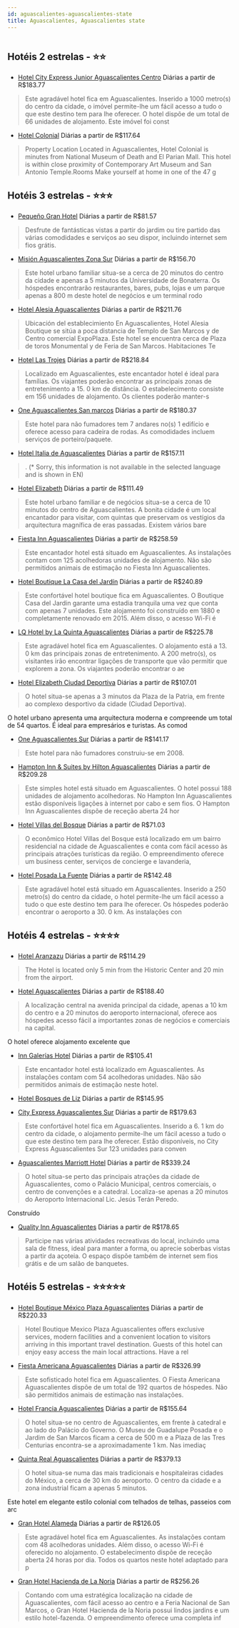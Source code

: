 ```yaml
---
id: aguascalientes-aguascalientes-state
title: Aguascalientes, Aguascalientes state
---
```


<center><img src="http://photos.hotelbeds.com/giata/47/478661/478661a_hb_a_007.jpg" alt="" /></center>


## Hotéis 2 estrelas - ⭐️⭐️

-    [Hotel City Express Junior Aguascalientes Centro](https://www.hurb.com/hoteis/aguascalientes/hotel-city-express-junior-aguascalientes-centro-JNP-JP379258?cmp=18055) Diárias a partir de R$183.77
   > Este agradável hotel fica em Aguascalientes. Inserido a 1000 metro(s) do centro da cidade, o imóvel permite-lhe um fácil acesso a tudo o que este destino tem para lhe oferecer. O hotel dispõe de um total de 66 unidades de alojamento. Este imóvel foi const
-    [Hotel Colonial](https://www.hurb.com/hoteis/aguascalientes/hotel-colonial-JNP-JP457054?cmp=18055) Diárias a partir de R$117.64
   > Property Location Located in Aguascalientes, Hotel Colonial is minutes from National Museum of Death and El Parian Mall.  This hotel is within close proximity of Contemporary Art Museum and San Antonio Temple.Rooms Make yourself at home in one of the 47 g

## Hotéis 3 estrelas - ⭐️⭐️⭐️

-    [Pequeño Gran Hotel](https://www.hurb.com/hoteis/aguascalientes/pequeno-gran-hotel-JNP-JP001783?cmp=18055) Diárias a partir de R$81.57
   > Desfrute de fantásticas vistas a partir do jardim ou tire partido das várias comodidades e serviços ao seu dispor, incluindo internet sem fios grátis.
-    [Misión Aguascalientes Zona Sur](https://www.hurb.com/hoteis/aguascalientes/mision-aguascalientes-zona-sur-JNP-JP144400?cmp=18055) Diárias a partir de R$156.70
   > Este hotel urbano familiar situa-se a cerca de 20 minutos do centro da cidade e apenas a 5 minutos da Universidade de Bonaterra. Os hóspedes encontrarão restaurantes, bares, pubs, lojas e um parque apenas a 800 m deste hotel de negócios e um terminal rodo
-    [Hotel Alesia Aguascalientes](https://www.hurb.com/hoteis/aguascalientes/hotel-alesia-aguascalientes-JNP-JP449974?cmp=18055) Diárias a partir de R$211.76
   > Ubicación del establecimiento En Aguascalientes, Hotel Alesia Boutique se sitúa a poca distancia de Templo de San Marcos y de Centro comercial ExpoPlaza. Este hotel se encuentra cerca de Plaza de toros Monumental y de Feria de San Marcos. Habitaciones Te 
-    [Hotel Las Trojes](https://www.hurb.com/hoteis/aguascalientes/hotel-las-trojes-JNP-JP242333?cmp=18055) Diárias a partir de R$218.84
   > Localizado em Aguascalientes, este encantador hotel é ideal para famílias. Os viajantes poderão encontrar as principais zonas de entretenimento a 15. 0 km de distância. O estabelecimento consiste em 156 unidades de alojamento. Os clientes poderão manter-s
-    [One Aguascalientes San marcos](https://www.hurb.com/hoteis/aguascalientes/one-aguascalientes-san-marcos-JNP-JP001782?cmp=18055) Diárias a partir de R$180.37
   > Este hotel para não fumadores tem 7 andares no(s) 1 edifício e oferece acesso para cadeira de rodas. As comodidades incluem serviços de porteiro/paquete.
-    [Hotel Italia de Aguascalientes](https://www.hurb.com/hoteis/aguascalientes/hotel-italia-de-aguascalientes-JNP-JP242336?cmp=18055) Diárias a partir de R$157.11
   > . (* Sorry, this information is not available in the selected language and is shown in EN) 
-    [Hotel Elizabeth](https://www.hurb.com/hoteis/aguascalientes/hotel-elizabeth-JNP-JP833822?cmp=18055) Diárias a partir de R$111.49
   > Este hotel urbano familiar e de negócios situa-se a cerca de 10 minutos do centro de Aguascalientes. A bonita cidade é um local encantador para visitar, com quintas que preservam os vestígios da arquitectura magnífica de eras passadas. Existem vários bare
-    [Fiesta Inn Aguascalientes](https://www.hurb.com/hoteis/aguascalientes/fiesta-inn-aguascalientes-JNP-JP922767?cmp=18055) Diárias a partir de R$258.59
   > Este encantador hotel está situado em Aguascalientes. As instalações contam com 125 acolhedoras unidades de alojamento. Não são permitidos animais de estimação no Fiesta Inn Aguascalientes. 
-    [Hotel Boutique La Casa del Jardín](https://www.hurb.com/hoteis/aguascalientes/hotel-boutique-la-casa-del-jardin-JNP-JP791553?cmp=18055) Diárias a partir de R$240.89
   > Este confortável hotel boutique fica em Aguascalientes. O Boutique Casa del Jardin garante uma estadia tranquila uma vez que conta com apenas 7 unidades. Este alojamento foi construído em 1880 e completamente renovado em 2015. Além disso, o acesso Wi-Fi é
-    [LQ Hotel by La Quinta Aguascalientes](https://www.hurb.com/hoteis/aguascalientes/lq-hotel-by-la-quinta-aguascalientes-JNP-JP098004?cmp=18055) Diárias a partir de R$225.78
   > Este agradável hotel fica em Aguascalientes. O alojamento está a 13. 0 km das principais zonas de entretenimento. A 200 metro(s), os visitantes irão encontrar ligações de transporte que vão permitir que explorem a zona. Os viajantes poderão encontrar o ae
-    [Hotel Elizabeth Ciudad Deportiva](https://www.hurb.com/hoteis/aguascalientes/hotel-elizabeth-ciudad-deportiva-JNP-JP354835?cmp=18055) Diárias a partir de R$107.01
   > O hotel situa-se apenas a 3 minutos da Plaza de la Patria, em frente ao complexo desportivo da cidade (Ciudad Deportiva).

O hotel urbano apresenta uma arquitectura moderna e compreende um total de 54 quartos. É ideal para empresários e turistas. As comod
-    [One Aguascalientes Sur](https://www.hurb.com/hoteis/aguascalientes/one-aguascalientes-sur-JNP-JP001781?cmp=18055) Diárias a partir de R$141.17
   > Este hotel para não fumadores construiu-se em 2008.
-    [Hampton Inn & Suites by Hilton Aguascalientes](https://www.hurb.com/hoteis/aguascalientes/hampton-inn-suites-by-hilton-aguascalientes-JNP-JP795523?cmp=18055) Diárias a partir de R$209.28
   > Este simples hotel está situado em Aguascalientes. O hotel possui 188 unidades de alojamento acolhedoras. No Hampton Inn Aguascalientes estão disponíveis ligações à internet por cabo e sem fios. O Hampton Inn Aguascalientes dispõe de receção aberta 24 hor
-    [Hotel Villas del Bosque](https://www.hurb.com/hoteis/aguascalientes/hotel-villas-del-bosque-JNP-JP347594?cmp=18055) Diárias a partir de R$71.03
   > O econômico Hotel Villas del Bosque está localizado em um bairro residencial na cidade de Aguascalientes e conta com fácil acesso às principais atrações turísticas da região. O empreendimento oferece um business center, serviços de concierge e lavanderia,
-    [Hotel Posada La Fuente](https://www.hurb.com/hoteis/aguascalientes/hotel-posada-la-fuente-JNP-JP148914?cmp=18055) Diárias a partir de R$142.48
   > Este agradável hotel está situado em Aguascalientes. Inserido a 250 metro(s) do centro da cidade, o hotel permite-lhe um fácil acesso a tudo o que este destino tem para lhe oferecer. Os hóspedes poderão encontrar o aeroporto a 30. 0 km. As instalações con

## Hotéis 4 estrelas - ⭐️⭐️⭐️⭐️

-    [Hotel Aranzazu](https://www.hurb.com/hoteis/aguascalientes/hotel-aranzazu-JNP-JP190801?cmp=18055) Diárias a partir de R$114.29
   > The Hotel is located only 5 min from the Historic Center and 20 min from the airport.
-    [Hotel Aguascalientes](https://www.hurb.com/hoteis/aguascalientes/hotel-aguascalientes-JNP-JP310961?cmp=18055) Diárias a partir de R$188.40
   > A localização central na avenida principal da cidade, apenas a 10 km do centro e a 20 minutos do aeroporto internacional, oferece aos hóspedes acesso fácil a importantes zonas de negócios e comerciais na capital.

O hotel oferece alojamento excelente que 
-    [Inn Galerías Hotel](https://www.hurb.com/hoteis/aguascalientes/inn-galerias-hotel-JNP-JP386130?cmp=18055) Diárias a partir de R$105.41
   > Este encantador hotel está localizado em Aguascalientes. As instalações contam com 54 acolhedoras unidades. Não são permitidos animais de estimação neste hotel. 
-    [Hotel Bosques de Liz](https://www.hurb.com/hoteis/aguascalientes/hotel-bosques-de-liz-JNP-JP01178M?cmp=18055) Diárias a partir de R$145.95
   > 
-    [City Express Aguascalientes Sur](https://www.hurb.com/hoteis/aguascalientes/city-express-aguascalientes-sur-JNP-JP973101?cmp=18055) Diárias a partir de R$179.63
   > Este confortável hotel fica em Aguascalientes. Inserido a 6. 1 km do centro da cidade, o alojamento permite-lhe um fácil acesso a tudo o que este destino tem para lhe oferecer. Estão disponíveis, no City Express Aguascalientes Sur 123 unidades para conven
-    [Aguascalientes Marriott Hotel](https://www.hurb.com/hoteis/aguascalientes/aguascalientes-marriott-hotel-JNP-JP204542?cmp=18055) Diárias a partir de R$339.24
   > O hotel situa-se perto das principais atrações da cidade de Aguascalientes, como o Palácio Municipal, centros comerciais, o centro de convenções e a catedral. Localiza-se apenas a 20 minutos do Aeroporto Internacional Lic. Jesús Terán Peredo.

Construído 
-    [Quality Inn Aguascalientes](https://www.hurb.com/hoteis/aguascalientes/quality-inn-aguascalientes-JNP-JP001779?cmp=18055) Diárias a partir de R$178.65
   > Participe nas várias atividades recreativas do local, incluindo uma sala de fitness, ideal para manter a forma, ou aprecie soberbas vistas a partir da açoteia. O espaço dispõe também de internet sem fios grátis e de um salão de banquetes.

## Hotéis 5 estrelas - ⭐️⭐️⭐️⭐️⭐️

-    [Hotel Boutique México Plaza Aguascalientes](https://www.hurb.com/hoteis/aguascalientes/hotel-boutique-mexico-plaza-aguascalientes-JNP-JP094386?cmp=18055) Diárias a partir de R$220.33
   > Hotel Boutique Mexico Plaza Aguascalientes offers exclusive services, modern facilities and a convenient location to visitors arriving in this important travel destination. Guests of this hotel can enjoy easy access the main local attractions.  Have a rel
-    [Fiesta Americana Aguascalientes](https://www.hurb.com/hoteis/aguascalientes/fiesta-americana-aguascalientes-JNP-JP193415?cmp=18055) Diárias a partir de R$326.99
   > Este sofisticado hotel fica em Aguascalientes. O Fiesta Americana Aguascalientes dispõe de um total de 192 quartos de hóspedes. Não são permitidos animais de estimação nas instalações. 
-    [Hotel Francia Aguascalientes](https://www.hurb.com/hoteis/aguascalientes/hotel-francia-aguascalientes-JNP-JP073353?cmp=18055) Diárias a partir de R$155.64
   > O hotel situa-se no centro de Aguascalientes, em frente à catedral e ao lado do Palácio do Governo. O Museu de Guadalupe Posada e o Jardim de San Marcos ficam a cerca de 500 m e a Plaza de las Tres Centurias encontra-se a aproximadamente 1 km. Nas imediaç
-    [Quinta Real Aguascalientes](https://www.hurb.com/hoteis/aguascalientes/quinta-real-aguascalientes-JNP-JP167555?cmp=18055) Diárias a partir de R$379.13
   > O hotel situa-se numa das mais tradicionais e hospitaleiras cidades do México, a cerca de 30 km do aeroporto. O centro da cidade e a zona industrial ficam a apenas 5 minutos.

Este hotel em elegante estilo colonial com telhados de telhas, passeios com arc
-    [Gran Hotel Alameda](https://www.hurb.com/hoteis/aguascalientes/gran-hotel-alameda-JNP-JP377653?cmp=18055) Diárias a partir de R$126.05
   > Este agradável hotel fica em Aguascalientes. As instalações contam com 48 acolhedoras unidades. Além disso, o acesso Wi-Fi é oferecido no alojamento. O estabelecimento dispõe de receção aberta 24 horas por dia. Todos os quartos neste hotel adaptado para p
-    [Gran Hotel Hacienda de La Noria](https://www.hurb.com/hoteis/aguascalientes/gran-hotel-hacienda-de-la-noria-JNP-JP206509?cmp=18055) Diárias a partir de R$256.26
   > Contando com uma estratégica localização na cidade de Aguascalientes, com fácil acesso ao centro e a Feria Nacional de San Marcos, o Gran Hotel Hacienda de la Noria possui lindos jardins e um estilo hotel-fazenda. O empreendimento oferece uma completa inf
